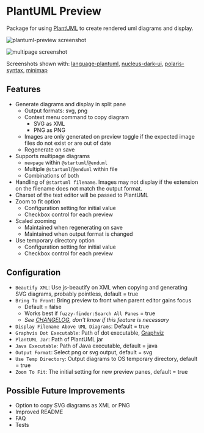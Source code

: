 # PlantUML Preview
Package for using [PlantUML](http://plantuml.com/index.html) to create rendered uml diagrams and display.

![plantuml-preview screenshot](https://raw.githubusercontent.com/peele/plantuml-preview/master/plantuml-preview.png)

![multipage screenshot](https://raw.githubusercontent.com/peele/plantuml-preview/master/multipage.png)

Screenshots shown with: [language-plantuml](https://atom.io/packages/language-plantuml), [nucleus-dark-ui](https://atom.io/themes/nucleus-dark-ui), [polaris-syntax](https://atom.io/themes/polaris-syntax), [minimap](https://atom.io/packages/minimap)

## Features
- Generate diagrams and display in split pane
  - Output formats: svg, png
  - Context menu command to copy diagram
    - SVG as XML
    - PNG as PNG
  - Images are only generated on preview toggle if the expected image files do not exist or are out of date
  - Regenerate on save
- Supports multipage diagrams
  - `newpage` within `@startuml`/`@enduml`  
  - Multiple `@startuml`/`@enduml` within file
  - Combinations of both
- Handling of `@startuml filename`. Images may not display if the extension on the filename does not match the output format.
- Charset of the text editor will be passed to PlantUML
- Zoom to fit option
  - Configuration setting for initial value
  - Checkbox control for each preview
- Scaled zooming
  - Maintained when regenerating on save
  - Maintained when output format is changed
- Use temporary directory option
  - Configuration setting for initial value
  - Checkbox control for each preview

## Configuration
- `Beautify XML`: Use js-beautify on XML when copying and generating SVG diagrams, probably pointless, default = true
- `Bring To Front`: Bring preview to front when parent editor gains focus
  - Default = false
  - Works best if `fuzzy-finder:Search All Panes` = true
  - *See [CHANGELOG](https://github.com/peele/plantuml-preview/blob/master/CHANGELOG.md), don't know if this feature is necessary*
- `Display Filename Above UML Diagrams`: Default = true
- `Graphvis Dot Executable`: Path of dot executable, [Graphviz](http://www.graphviz.org/)
- `PlantUML Jar`: Path of PlantUML jar
- `Java Executable`: Path of Java executable, default = java
- `Output Format`: Select png or svg output, default = svg
- `Use Temp Directory`: Output diagrams to OS temporary directory, default = true
- `Zoom To Fit`: The initial setting for new preview panes, default = true

## Possible Future Improvements
- Option to copy SVG diagrams as XML or PNG
- Improved README
- FAQ
- Tests
